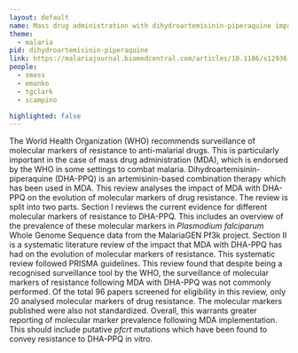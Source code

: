 ```yaml
---
layout: default
name: Mass drug administration with dihydroartemisinin-piperaquine impact on drug resistance
theme: 
  - malaria
pid: dihydroartemisinin-piperaquine
link: https://malariajournal.biomedcentral.com/articles/10.1186/s12936-022-04181-y
people:
  - smoss
  - emanko
  - tgclark
  - scampino

highlighted: false
---
```


The World Health Organization (WHO) recommends surveillance of molecular markers of resistance to anti-malarial drugs. This is particularly important in the case of mass drug administration (MDA), which is endorsed by the WHO in some settings to combat malaria. Dihydroartemisinin-piperaquine (DHA-PPQ) is an artemisinin-based combination therapy which has been used in MDA. This review analyses the impact of MDA with DHA-PPQ on the evolution of molecular markers of drug resistance. The review is split into two parts. Section I reviews the current evidence for different molecular markers of resistance to DHA-PPQ. This includes an overview of the prevalence of these molecular markers in <i>Plasmodium falciparum</i> Whole Genome Sequence data from the MalariaGEN Pf3k project. Section II is a systematic literature review of the impact that MDA with DHA-PPQ has had on the evolution of molecular markers of resistance. This systematic review followed PRISMA guidelines. This review found that despite being a recognised surveillance tool by the WHO, the surveillance of molecular markers of resistance following MDA with DHA-PPQ was not commonly performed. Of the total 96 papers screened for eligibility in this review, only 20 analysed molecular markers of drug resistance. The molecular markers published were also not standardized. Overall, this warrants greater reporting of molecular marker prevalence following MDA implementation. This should include putative <i>pfcrt</i> mutations which have been found to convey resistance to DHA-PPQ in vitro.
